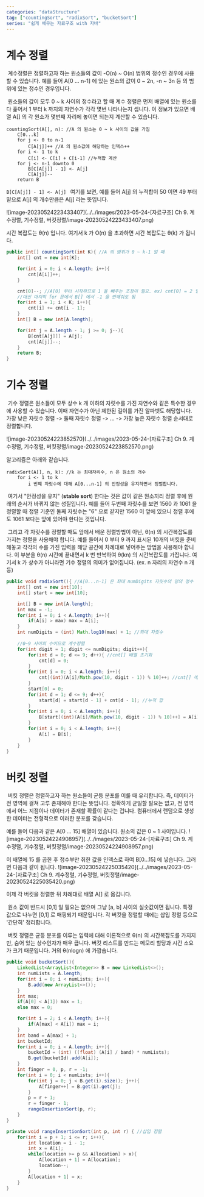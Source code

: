 ```yaml
---
categories: "dataStructure"
tag: ["countingSort", "radixSort", "bucketSort"]
series: "쉽게 배우는 자료구조 with 자바"
---
```



# 계수 정렬

​	계수정렬은 정렬하고자 하는 원소들의 값이 -O(n) ~ O(n) 범위의 정수인 경우에 사용할 수 있습니다. 예를 들어 A[0 ... n-1] 에 있는 원소의 값이 0 ~ 2n, -n ~ 3n 등 의 범위에 있는 정수인 경우입니다. 

​	원소들의 값이 모두 0 ~ k 사이의 정수라고 할 때 계수 정렬은 먼저 배열에 있는 원소를 다 훑어서 1 부터 k 까지의 자연수가 각각 몇번 나타나는지 셉니다. 이 정보가 있으면 배열 A[] 의 각 원소가 몇번째 자리에 놓이면 되는지 계산할 수 있습니다.

```
countingSort(A[], n): //A 의 원소는 0 ~ k 사이의 값을 가짐
	C[0...k]
	for j <- 0 to n-1
		C[A[j]]++ //A 의 원소값에 해당하는 인덱스++
    for i <- 1 to k
    	C[i] <- C[i] + C[i-1] //누적합 계산
    for j <- n-1 downto 0
    	B[C[A[j]] - 1] <- A[j] 
    	C[A[j]]--
    return B
```

`B[C[A[j]] - 1] <- A[j] ` 여기를 보면, 예를 들어 A[j] 의 누적합이 50 이면 49 부터 밑으로 A[j] 의 개수만큼은 A[j] 라는 뜻입니다.

![image-20230524223433407](../../images/2023-05-24-[자료구조] Ch 9. 계수정렬, 기수정렬, 버킷정렬/image-20230524223433407.png)

시간 복잡도는 θ(n) 입니다. 여기서 k 가 O(n) 을 초과하면 시간 복잡도는 θ(k) 가 됩니다.

```java
public int[] countingSort(int K){ //A 의 범위가 0 ~ k-1 일 때
    int[] cnt = new int[K];

    for(int i = 0; i < A.length; i++){
        cnt[A[i]]++;
    }

    cnt[0]--; //A[0] 부터 시작하므로 1 을 빼주는 조정이 필요. ex) cnt[0] = 2 일 때 B[2] = 0, B[1] = 0 이 됨, 의도는 B[1] = 0, B[0] = 0
    //대신 마지막 for 문에서 B[] 에서 -1 을 안해줘도 됨
    for(int i = 1; i < K; i++){
        cnt[i] += cnt[i - 1];
    }
    int[] B = new int[A.length];

    for(int j = A.length - 1; j >= 0; j--){
        B[cnt[A[j]]] = A[j];
        cnt[A[j]]--;
    }
    return B;
}
```



# 기수 정렬

​	기수 정렬은 원소들이 모두 상수 k 개 이하의 자릿수를 가진 자연수와 같은 특수한 경우에 사용할 수 있습니다. 이때 자연수가 아닌 제한된 길이를 가진 알파벳도 해당합니다. 가장 낮은 자릿수 정렬 -> 둘째 자릿수 정렬 -> ... -> 가장 높은 자릿수 정렬 순서대로 정렬합니다.

![image-20230524223852570](../../images/2023-05-24-[자료구조] Ch 9. 계수정렬, 기수정렬, 버킷정렬/image-20230524223852570.png)

알고리즘은 아래와 같습니다.

```
radixSort(A[], n, k): //k 는 최대자리수, n 은 원소의 개수
	for i <- 1 to k
		i 번쨰 자릿수에 대해 A[0...n-1] 의 안정성을 유지하면서 정렬합니다.
```

​	여기서 "안정성을 유지" (**stable sort**) 한다는 것은 값이 같은 원소끼리 정렬 후에 원래의 순서가 바뀌지 않는 성질입니다. 예를 들어 두번째 자릿수를 보면 1560 과 1061 을 정렬할 때 정렬 기준인 둘째 자릿수는 "6" 으로 같지만 1560 이 앞에 있으니 정렬 후에도 1061 보다는 앞에 있어야 한다는 것입니다. 

​	그리고 각 자릿수를 정렬할 때도 앞에서 배운 정렬방법이 아닌,  θ(n) 의 시간복잡도를 가지는 정렬을 사용해야 합니다. 예를 들어서 0 부터 9 까지 표시된 10개의 버킷을 준비해놓고 각각의 수를 가진 입력을 해당 공간에 차례대로 넣어주는 방법을 사용해야 합니다. 이 부분을  θ(n) 시간에 끝내면서 k 번 반복하여  θ(kn) 의 시간복잡도를 가집니다. 여기서 k 가 상수가 아니라면 기수 정렬의 의미가 없어집니다. (ex. n 자리의 자연수 n 개 등)

```java
public void radixSort(){ //A[0...n-1] 은 최대 numDigits 자릿수의 양의 정수
    int[] cnt = new int[10];
    int[] start = new int[10];

    int[] B = new int[A.length];
    int max = -1;
    for(int i = 0; i < A.length; i++){
        if(A[i] > max) max = A[i];
    }
    int numDigits = (int) Math.log10(max) + 1; //최대 자릿수
    
    //0~9 사이의 수이므로 계수정렬
    for(int digit = 1; digit <= numDigits; digit++){
        for(int d = 0; d <= 9; d++){ //cnt[] 배열 초기화
            cnt[d] = 0;
        }
        for(int i = 0; i < A.length; i++){ 
            cnt[(int)(A[i]/Math.pow(10, digit - 1)) % 10]++; //cnt[] 에서 i 번째 수의 digit 번째 자리수 숫자 ++
        }
        start[0] = 0;
        for(int d = 1; d <= 9; d++){
            start[d] = start[d - 1] + cnt[d - 1]; //누적 합
        }
        for(int i = 0; i < A.length; i++){
            B[start[(int)(A[i]/Math.pow(10, digit - 1)) % 10]++] = A[i];
        }
        for(int i = 0; i < A.length; i++){
            A[i] = B[i];
        }
    }
}
```




# 버킷 정렬

​	버킷 정렬은 정렬하고자 하는 원소들이 균등 분포를 이룰 때 유리합니다. 즉, 데이터가 전 영역에 걸쳐 고루 존재해야 한다는 뜻입니다. 정확하게 균일할 필요는 없고, 전 영역에서 어느 지점이나 데이터가 존재할 확률이 같다는 겁니다. 컴퓨터에서 랜덤으로 생성한 데이터는 전형적으로 이러한 분포를 갖습니다.

예를 들어 다음과 같은 A[0 ... 15] 배열이 있습니다. 원소의 값은 0 ~ 1 사이입니다.
![image-20230524224908957](../../images/2023-05-24-[자료구조] Ch 9. 계수정렬, 기수정렬, 버킷정렬/image-20230524224908957.png)

이 배열에 15 를 곱한 후 정수부만 취한 값을 인덱스로 하여 B[0...15] 에 넣습니다. 그러면 다음과 같이 됩니다.
![image-20230524225035420](../../images/2023-05-24-[자료구조] Ch 9. 계수정렬, 기수정렬, 버킷정렬/image-20230524225035420.png)

이제 각 버킷을 정렬한 뒤 차례대로 배열 A[] 로 옮깁니다.

​	원소 값이 반드시 [0,1] 일 필요는 없으며 그냥 [a, b] 사이의 실숫값이면 됩니다. 특정 값으로 나누면 [0,1] 로 매핑되기 때문입니다. 각 버킷을 정렬할 때에는 삽입 정렬 등으로 '간단히' 정리합니다.

​	버킷 정렬은 균등 분포를 이루는 입력에 대해 이론적으로 θ(n) 의 시간복잡도를 가지지만, 숨어 있는 상수인자가 매우 큽니다. 버킷 리스트를 만드는 메모리 할당과 시간 소요가 크기 때문입니다. 거의 θ(nlogn) 에 가깝습니다. 

```java
public void bucketSort(){
    LinkedList<ArrayList<Integer>> B = new LinkedList<>();
    int numLists = A.length;
    for(int i = 0; i < numLists; i++){
        B.add(new ArrayList<>());
    }
    int max;
    if(A[0] < A[1]) max = 1;
    else max = 0;

    for(int i = 2; i < A.length; i++){
        if(A[max] < A[i]) max = i;
    }
    int band = A[max] + 1;
    int bucketId;
    for(int i = 0; i < A.length; i++){
        bucketId = (int) ((float) (A[i] / band) * numLists);
        B.get(bucketId).add(A[i]);
    }
    int finger = 0, p, r = -1;
    for(int i = 0; i < numLists; i++){
        for(int j = 0; j < B.get(i).size(); j++){
            A[finger++] = B.get(i).get(j);
        }
        p = r + 1;
        r = finger - 1;
        rangeInsertionSort(p, r);
    }
}

private void rangeInsertionSort(int p, int r) { //삽입 정렬
    for(int i = p + 1; i <= r; i++){
        int location = i - 1;
        int x = A[i];
        while(location >= p && A[location] > x){
            A[location + 1] = A[location];
            location--;
        }
        A[location + 1] = x;
    }
}
```

